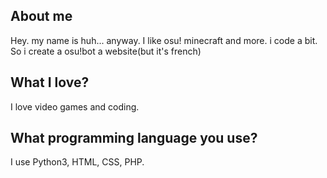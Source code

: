 ## About me
Hey. my name is huh... anyway. I like osu! minecraft and more. i code a bit. So i create a osu!bot a website(but it's french)
## What I love?
I love video games and coding.
## What programming language you use?
I use Python3, HTML, CSS, PHP.
<!---
Bibou1494/Bibou1494 is a ✨ special ✨ repository because its `README.md` (this file) appears on your GitHub profile.
You can click the Preview link to take a look at your changes.
--->
